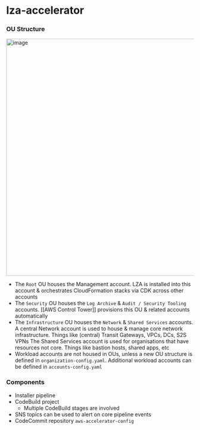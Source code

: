 # lza-accelerator

### OU Structure
<img width="635" alt="image" src="https://github.com/user-attachments/assets/479ef827-dd11-4f07-8a3f-2dca4fd7fdd2" />

- The `Root` OU houses the Management account. LZA is installed into this account & orchestrates CloudFormation stacks via CDK across other accounts
- The `Security` OU houses the `Log Archive` & `Audit / Security Tooling` accounts. 
	[[AWS Control Tower]] provisions this OU & related accounts automatically
- The `Infrastructure` OU houses the `Network` & `Shared Services` accounts.
	A central Network account is used to house & manage core network infrastructure. Things like (central) Transit Gateways, VPCs, DCs, S2S VPNs
	The Shared Services account is used for organisations that have resources not core. Things like bastion hosts, shared apps, etc
- Workload accounts are not housed in OUs, unless a new OU structure is defined in `organization-config.yaml`. Additional workload accounts can be defined in `accounts-config.yaml`

### Components
- Installer pipeline
- CodeBuild project
	- Multiple CodeBuild stages are involved
- SNS topics can be used to alert on core pipeline events
- CodeCommit repository `aws-accelerator-config`

